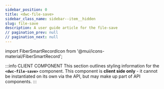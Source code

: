 ```yaml
---
sidebar_position: 0
title: <dwc-file-save>
sidebar_class_name: sidebar--item__hidden
slug: file-save
description: A user guide article for the file-save
// pagination_prev: null
// pagination_next: null
---
```


import FiberSmartRecordIcon from '@mui/icons-material/FiberSmartRecord';

<DocChip chip='shadow' />

:::info CLIENT COMPONENT
This section outlines styling information for the **`<dwc-file-save>`** component. This component is **client side only** - it cannot be instantiated on its own via the API, but may make up part of API components.
:::

<TableBuilder name="dwc-file-save" />

